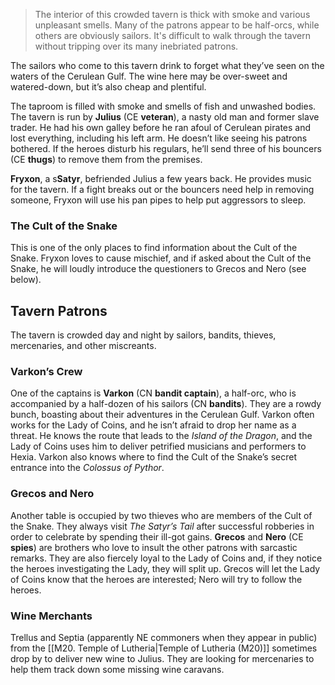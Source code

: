 > The interior of this crowded tavern is thick with smoke and various unpleasant smells. Many of the patrons appear to be half-orcs, while others are obviously sailors. It's difficult to walk through the tavern without tripping over its many inebriated patrons.

The sailors who come to this tavern drink to forget what they’ve seen on the waters of the Cerulean Gulf. The wine here may be over-sweet and watered-down, but it’s also cheap and plentiful.

The taproom is filled with smoke and smells of fish and unwashed bodies. The tavern is run by **Julius** (CE **veteran**), a nasty old man and former slave trader. He had his own galley before he ran afoul of Cerulean pirates and lost everything, including his left arm. He doesn’t like seeing his patrons bothered. If the heroes disturb his regulars, he’ll send three of his bouncers (CE **thugs**) to remove them from the premises.

**Fryxon**, a s**Satyr**, befriended Julius a few years back. He provides music for the tavern. If a fight breaks out or the bouncers need help in removing someone, Fryxon will use his pan pipes to help put aggressors to sleep.

### The Cult of the Snake
This is one of the only places to find information about the Cult of the Snake. Fryxon loves to cause mischief, and if asked about the Cult of the Snake, he will loudly introduce the questioners to Grecos and Nero (see below).

## Tavern Patrons
The tavern is crowded day and night by sailors, bandits, thieves, mercenaries, and other miscreants.

### Varkon’s Crew
One of the captains is **Varkon** (CN **bandit captain**), a half-orc, who is accompanied by a half-dozen of his sailors (CN **bandits**). They are a rowdy bunch, boasting about their adventures in the Cerulean Gulf. Varkon often works for the Lady of Coins, and he isn’t afraid to drop her name as a threat. He knows the route that leads to the *Island of the Dragon*, and the Lady of Coins uses him to deliver petrified musicians and performers to Hexia. Varkon also knows where to find the Cult of the Snake’s secret entrance into the *Colossus of Pythor*.

### Grecos and Nero
Another table is occupied by two thieves who are members of the Cult of the Snake. They always visit *The Satyr’s Tail* after successful robberies in order to celebrate by spending their ill-got gains. **Grecos** and **Nero** (CE **spies**) are brothers who love to insult the other patrons with sarcastic remarks. They are also fiercely loyal to the Lady of Coins and, if they notice the heroes investigating the Lady, they will split up. Grecos will let the Lady of Coins know that the heroes are interested; Nero will try to follow the heroes.

### Wine Merchants
Trellus and Septia (apparently NE commoners when they appear in public) from the [[M20. Temple of Lutheria|Temple of Lutheria (M20)]] sometimes drop by to deliver new wine to Julius. They are looking for mercenaries to help them track down some missing wine caravans.